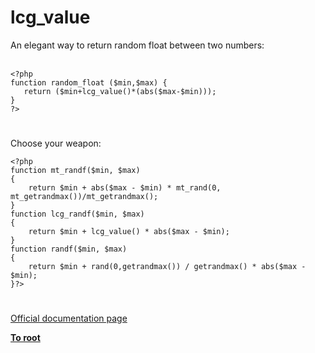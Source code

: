 # lcg_value



An elegant way to return random float between two numbers:<br><br>

```
<?php
function random_float ($min,$max) {
   return ($min+lcg_value()*(abs($max-$min)));
}
?>
```
  

#

Choose your weapon:<br>

```
<?php
function mt_randf($min, $max)
{
    return $min + abs($max - $min) * mt_rand(0, mt_getrandmax())/mt_getrandmax(); 
}
function lcg_randf($min, $max)
{
    return $min + lcg_value() * abs($max - $min);
}
function randf($min, $max)
{
    return $min + rand(0,getrandmax()) / getrandmax() * abs($max - $min);
}?>
```
  

#

[Official documentation page](https://www.php.net/manual/en/function.lcg-value.php)

**[To root](/README.md)**